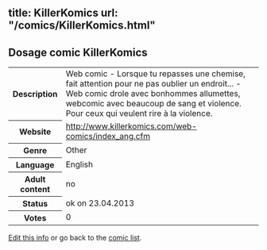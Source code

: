 title: KillerKomics
url: "/comics/KillerKomics.html"
---
Dosage comic KillerKomics
-----------------------------------------

<p id="msg"></p>
<script type="text/javascript">
if (window.location.search === '?edit_info_mail=sent_ok') {
  var elem = document.getElementById("msg");
  elem.innerHTML = 'Edited information sucessfully sent.';
  elem.className = 'ok';
}
</script>
<table class="comicinfo">
<tr>
<th>Description</th><td>Web comic - Lorsque tu repasses une chemise, fait attention pour ne pas oublier un endroit... - Web comic drole avec bonhommes allumettes, webcomic avec beaucoup de sang et violence. Pour ceux qui veulent rire à la violence.</td>
</tr>
<tr>
<th>Website</th><td><a href="http://www.killerkomics.com/web-comics/index_ang.cfm">http://www.killerkomics.com/web-comics/index_ang.cfm</a></td>
</tr>
<tr>
<th>Genre</th><td>Other</td>
</tr>
<tr>
<th>Language</th><td>English</td>
</tr>
<tr>
<th>Adult content</th><td>no</td>
</tr>
<tr>
<th>Status</th><td>ok on 23.04.2013</td>
</tr>
<tr>
<th>Votes</th><td>0</td>
</tr>
</table>

[Edit this info](KillerKomics_edit.html) or go back to the [comic list](../comic-index.html).
